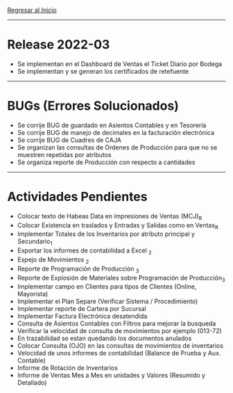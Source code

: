 [Regresar al Inicio](../README.md)

---
# Release 2022-03
- Se implementan en el Dashboard de Ventas el Ticket Diario por Bodega
- Se implementan y se generan los certificados de retefuente

---
# BUGs (Errores Solucionados)
- Se corrije BUG de guardado en Asientos Contables y en Tesorería
- Se corrije BUG de manejo de decimales en la facturación electrónica
- Se corrije BUG de Cuadres de CAJA
- Se organizan las consultas de Ordenes de Producción para que no se muestren repetidas por atributos
- Se organiza reporte de Producción con respecto a cantidades


---
# Actividades Pendientes

- Colocar texto de Habeas Data en impresiones de Ventas (MCJ)<sub>R</sub>
- Colocar Existencia en traslados y Entradas y Salidas como en Ventas<sub>R</sub>
- Implementar Totales de los Inventarios por atributo principal y Secundario<sub>1</sub>
- Exportar los informes de contabilidad a Excel <sub>2</sub> 
- Espejo de Movimientos <sub>2</sub>
- Reporte de Programación de Producción <sub>3</sub>
- Reporte de Explosión de Materiales sobre Programación de Producción<sub>3</sub>
- Implementar campo en Clientes para tipos de Clientes (Online, Mayorista)
- Implementar el Plan Separe (Verificar Sistema / Procedimiento)
- Implementar reporte de Cartera por Sucursal
- Implementar Factura Electrónica desatendida
- Consulta de Asientos Contables con Filtros para mejorar la busqueda
- Verificar la velocidad de consulta de movimientos por ejemplo (013-72)
- En trazabilidad se estan quedando los documentos anulados
- Colocar Consulta (OJO) en las consultas de movimientos de inventarios
- Velocidad de unos informes de contabilidad (Balance de Prueba y Aux. Contable)
- Informe de Rotación de Inventarios 
- Informe de Ventas Mes a Mes en unidades y Valores (Resumido y Detallado)
